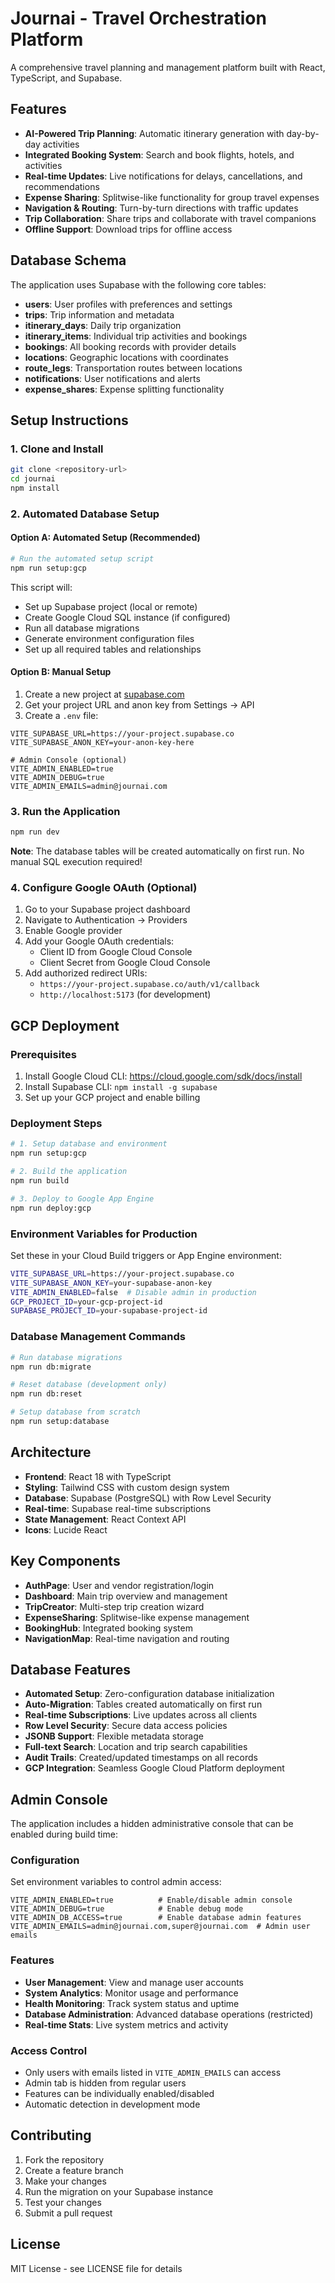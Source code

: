 # Journai - Travel Orchestration Platform

A comprehensive travel planning and management platform built with React, TypeScript, and Supabase.

## Features

- **AI-Powered Trip Planning**: Automatic itinerary generation with day-by-day activities
- **Integrated Booking System**: Search and book flights, hotels, and activities
- **Real-time Updates**: Live notifications for delays, cancellations, and recommendations
- **Expense Sharing**: Splitwise-like functionality for group travel expenses
- **Navigation & Routing**: Turn-by-turn directions with traffic updates
- **Trip Collaboration**: Share trips and collaborate with travel companions
- **Offline Support**: Download trips for offline access

## Database Schema

The application uses Supabase with the following core tables:

- **users**: User profiles with preferences and settings
- **trips**: Trip information and metadata
- **itinerary_days**: Daily trip organization
- **itinerary_items**: Individual trip activities and bookings
- **bookings**: All booking records with provider details
- **locations**: Geographic locations with coordinates
- **route_legs**: Transportation routes between locations
- **notifications**: User notifications and alerts
- **expense_shares**: Expense splitting functionality

## Setup Instructions

### 1. Clone and Install

```bash
git clone <repository-url>
cd journai
npm install
```

### 2. Automated Database Setup

#### Option A: Automated Setup (Recommended)

```bash
# Run the automated setup script
npm run setup:gcp
```

This script will:
- Set up Supabase project (local or remote)
- Create Google Cloud SQL instance (if configured)
- Run all database migrations
- Generate environment configuration files
- Set up all required tables and relationships

#### Option B: Manual Setup

1. Create a new project at [supabase.com](https://supabase.com)
2. Get your project URL and anon key from Settings → API
3. Create a `.env` file:

```env
VITE_SUPABASE_URL=https://your-project.supabase.co
VITE_SUPABASE_ANON_KEY=your-anon-key-here

# Admin Console (optional)
VITE_ADMIN_ENABLED=true
VITE_ADMIN_DEBUG=true
VITE_ADMIN_EMAILS=admin@journai.com
```

### 3. Run the Application

```bash
npm run dev
```

**Note**: The database tables will be created automatically on first run. No manual SQL execution required!

### 4. Configure Google OAuth (Optional)

1. Go to your Supabase project dashboard
2. Navigate to Authentication → Providers
3. Enable Google provider
4. Add your Google OAuth credentials:
   - Client ID from Google Cloud Console
   - Client Secret from Google Cloud Console
5. Add authorized redirect URIs:
   - `https://your-project.supabase.co/auth/v1/callback`
   - `http://localhost:5173` (for development)

## GCP Deployment

### Prerequisites

1. Install Google Cloud CLI: https://cloud.google.com/sdk/docs/install
2. Install Supabase CLI: `npm install -g supabase`
3. Set up your GCP project and enable billing

### Deployment Steps

```bash
# 1. Setup database and environment
npm run setup:gcp

# 2. Build the application
npm run build

# 3. Deploy to Google App Engine
npm run deploy:gcp
```

### Environment Variables for Production

Set these in your Cloud Build triggers or App Engine environment:

```bash
VITE_SUPABASE_URL=https://your-project.supabase.co
VITE_SUPABASE_ANON_KEY=your-supabase-anon-key
VITE_ADMIN_ENABLED=false  # Disable admin in production
GCP_PROJECT_ID=your-gcp-project-id
SUPABASE_PROJECT_ID=your-supabase-project-id
```

### Database Management Commands

```bash
# Run database migrations
npm run db:migrate

# Reset database (development only)
npm run db:reset

# Setup database from scratch
npm run setup:database
```

## Architecture

- **Frontend**: React 18 with TypeScript
- **Styling**: Tailwind CSS with custom design system
- **Database**: Supabase (PostgreSQL) with Row Level Security
- **Real-time**: Supabase real-time subscriptions
- **State Management**: React Context API
- **Icons**: Lucide React

## Key Components

- **AuthPage**: User and vendor registration/login
- **Dashboard**: Main trip overview and management
- **TripCreator**: Multi-step trip creation wizard
- **ExpenseSharing**: Splitwise-like expense management
- **BookingHub**: Integrated booking system
- **NavigationMap**: Real-time navigation and routing

## Database Features

- **Automated Setup**: Zero-configuration database initialization
- **Auto-Migration**: Tables created automatically on first run
- **Real-time Subscriptions**: Live updates across all clients
- **Row Level Security**: Secure data access policies
- **JSONB Support**: Flexible metadata storage
- **Full-text Search**: Location and trip search capabilities
- **Audit Trails**: Created/updated timestamps on all records
- **GCP Integration**: Seamless Google Cloud Platform deployment

## Admin Console

The application includes a hidden administrative console that can be enabled during build time:

### Configuration

Set environment variables to control admin access:

```env
VITE_ADMIN_ENABLED=true          # Enable/disable admin console
VITE_ADMIN_DEBUG=true            # Enable debug mode
VITE_ADMIN_DB_ACCESS=true        # Enable database admin features
VITE_ADMIN_EMAILS=admin@journai.com,super@journai.com  # Admin user emails
```

### Features

- **User Management**: View and manage user accounts
- **System Analytics**: Monitor usage and performance
- **Health Monitoring**: Track system status and uptime
- **Database Administration**: Advanced database operations (restricted)
- **Real-time Stats**: Live system metrics and activity

### Access Control

- Only users with emails listed in `VITE_ADMIN_EMAILS` can access
- Admin tab is hidden from regular users
- Features can be individually enabled/disabled
- Automatic detection in development mode

## Contributing

1. Fork the repository
2. Create a feature branch
3. Make your changes
4. Run the migration on your Supabase instance
5. Test your changes
6. Submit a pull request

## License

MIT License - see LICENSE file for details